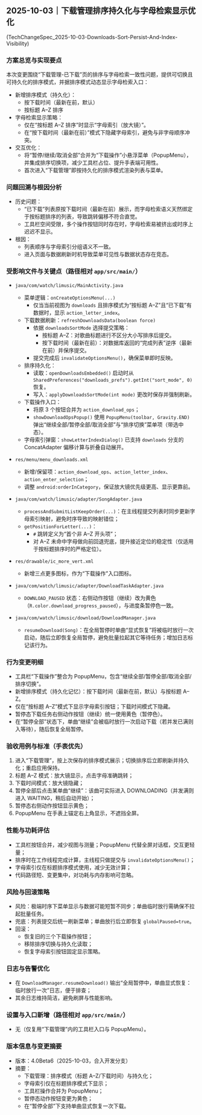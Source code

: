 ## 2025-10-03｜下载管理排序持久化与字母检索显示优化
(TechChangeSpec_2025-10-03-Downloads-Sort-Persist-And-Index-Visibility)

### 方案总览与实现要点

本次变更围绕“下载管理-已下载”页的排序与字母检索一致性问题，提供可切换且可持久化的排序模式，并据排序模式动态显示字母检索入口：
- 新增排序模式（持久化）：
  - 按下载时间（最新在前，默认）
  - 按标题 A–Z 排序
- 字母检索显示策略：
  - 仅在“按标题 A–Z 排序”时显示“字母索引（放大镜）”。
  - 在“按下载时间（最新在前）”模式下隐藏字母索引，避免与非字母顺序冲突。
- 交互优化：
  - 将“暂停/继续/取消全部”合并为“下载操作”小悬浮菜单（PopupMenu），并集成排序切换项，减少工具栏占位、提升手表端可用性。
  - 首次进入“下载管理”即按持久化的排序模式渲染列表与菜单。

### 问题回溯与根因分析

- 历史问题：
  - “已下载”列表原按下载时间（最新在前）展示，而字母检索语义天然绑定于按标题排序的列表，导致跳转偏移不符合直觉。
  - 工具栏空间受限，多个操作按钮同时存在时，字母检索易被挤出或时序上迟迟不显示。
- 根因：
  - 列表顺序与字母索引分组语义不一致。
  - 进入页面与数据刷新时机导致菜单可见性与数据状态存在竞态。

### 受影响文件与关键点（路径相对 `app/src/main/`）

- `java/com/watch/limusic/MainActivity.java`
  - 菜单逻辑：`onCreateOptionsMenu(...)`
    - 仅当当前视图为 `downloads` 且排序模式为“按标题 A–Z”且“已下载”有数据时，显示 `action_letter_index`。
  - 下载数据刷新：`refreshDownloadsData(boolean force)`
    - 依据 `downloadsSortMode` 选择提交策略：
      - 按标题 A–Z：对歌曲标题进行不区分大小写排序后提交。
      - 按下载时间（最新在前）：对数据库返回的“完成列表”逆序（最新在前）并保序提交。
    - 提交完成后 `invalidateOptionsMenu()`，确保菜单即时反映。
  - 排序持久化：
    - 读取：`openDownloadsEmbedded()` 启动时从 `SharedPreferences("downloads_prefs").getInt("sort_mode", 0)` 恢复。
    - 写入：`applyDownloadsSortMode(int mode)` 更改时保存并强制刷新。
  - 下载操作入口：
    - 将原 3 个按钮合并为 `action_download_ops`；
    - `showDownloadOpsPopup()` 使用 `PopupMenu(toolbar, Gravity.END)` 弹出“继续全部/暂停全部/取消全部”与“排序切换”菜单项（带选中态）。
  - 字母索引弹窗：`showLetterIndexDialog()` 已支持 `downloads` 分支的 ConcatAdapter 偏移计算与折叠自动展开。

- `res/menu/menu_downloads.xml`
  - 新增/保留项：`action_download_ops`、`action_letter_index`、`action_enter_selection`；
  - 调整 `android:orderInCategory`，保证放大镜优先级更高、显示更靠前。

- `java/com/watch/limusic/adapter/SongAdapter.java`
  - `processAndSubmitListKeepOrder(...)`：在主线程提交列表时同步更新字母索引映射，避免时序导致的映射错位；
  - `getPositionForLetter(...)`：
    - `#` 跳转定义为“首个非 A–Z 开头项”；
    - 对 A–Z 未命中字母做向前回退兜底，提升接近定位的稳定性（仅适用于按标题排序时的严格定位）。

- `res/drawable/ic_more_vert.xml`
  - 新增三点更多图标，作为“下载操作”入口图标。

- `java/com/watch/limusic/adapter/DownloadTaskAdapter.java`
  - `DOWNLOAD_PAUSED` 状态：右侧动作按钮（继续）改为黄色（`R.color.download_progress_paused`），与进度条暂停色一致。

- `java/com/watch/limusic/download/DownloadManager.java`
  - `resumeDownload(Song)`：在全局暂停时单曲“显式恢复”将被临时放行一次启动，随后立即恢复全局暂停，避免批量拉起其它等待任务；增加日志标记该行为。

### 行为变更明细

- 工具栏“下载操作”整合为 PopupMenu，包含“继续全部/暂停全部/取消全部/排序切换”。
- 新增排序模式（持久化记忆）：按下载时间（最新在前，默认）与按标题 A–Z。
- 仅在“按标题 A–Z”模式下显示字母索引按钮；下载时间模式下隐藏。
- 暂停态下载任务右侧动作按钮（继续）统一使用黄色（暂停色）。
- 在“暂停全部”状态下，单曲“继续”会被临时放行一次启动下载（若并发已满则入等待），随后恢复全局暂停。

### 验收用例与标准（手表优先）

1) 进入“下载管理”，按上次保存的排序模式展示；切换排序后立即刷新并持久化；重启应用保持。
2) 标题 A–Z 模式：放大镜显示，点击字母准确跳转；
3) 下载时间模式：放大镜隐藏；
4) 暂停全部后点击某单曲“继续”：该曲可实际进入 DOWNLOADING（并发满则进入 WAITING，稍后自动开始）；
5) 暂停态右侧动作按钮显示黄色；
6) PopupMenu 在手表上锚定右上角显示，不遮挡全屏。

### 性能与功耗评估

- 工具栏按钮合并，减少视图与测量；PopupMenu 代替全屏对话框，交互更轻量；
- 排序时在工作线程完成计算，主线程只做提交与 `invalidateOptionsMenu()`；
- 字母索引仅在标题排序模式使用，减少无效计算；
- 代码路径短、变更集中，对功耗与内存影响可忽略。

### 风险与回滚策略

- 风险：极端时序下菜单显示与数据可能短暂不同步；单曲临时放行需确保不拉起批量任务。
- 兜底：列表提交后统一刷新菜单；单曲放行后立即恢复 `globalPaused=true`。
- 回滚：
  - 恢复旧的三个下载操作按钮；
  - 移除排序切换与持久化读取；
  - 恢复字母索引按钮固定显示策略。

### 日志与告警优化

- 在 `DownloadManager.resumeDownload()` 输出“全局暂停中，单曲显式恢复：临时放行一次”日志，便于排查；
- 其余日志维持简洁，避免刷屏与性能影响。

### 设置与入口新增（路径相对 `app/src/main/`）

- 无（仅复用“下载管理”内的工具栏入口与 PopupMenu）。

### 版本信息与变更摘要

- 版本：4.0Beta6（2025-10-03，合入开发分支）
- 摘要：
  - 下载管理：排序模式（标题 A–Z/下载时间）与持久化；
  - 字母索引仅在标题排序模式下显示；
  - 工具栏操作合并为 PopupMenu；
  - 暂停态动作按钮变更为黄色；
  - 在“暂停全部”下支持单曲显式恢复一次下载。


